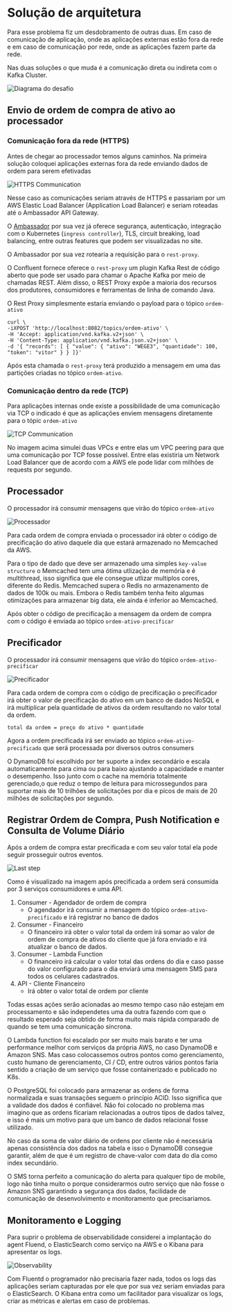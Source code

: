 # Solução de arquitetura

Para esse problema fiz um desdobramento de outras duas. Em caso de comunicação de aplicação, onde as aplicações externas estão fora da rede e em caso de comunicação por rede, onde as aplicações fazem parte da rede.

Nas duas soluções o que muda é a comunicação direta ou indireta com o Kafka Cluster.

![Diagrama do desafio](images/solution-architecture.png)

## Envio de ordem de compra de ativo ao processador

### Comunicação fora da rede (HTTPS)
Antes de chegar ao processador temos alguns caminhos. Na primeira solução coloquei aplicações externas fora da rede enviando dados de ordem para serem efetivadas

![HTTPS Communication](images/external-application-communication.png)

Nesse caso as comunicações seriam através de HTTPS e passariam por um AWS Elastic Load Balancer (Application Load Balancer) e seriam roteadas até o Ambassador API Gateway. 

O [Ambassador](https://www.getambassador.io/products/edge-stack/api-gateway/) por sua vez já oferece segurança, autenticação, integração com o Kubernetes (`ingress controller`), TLS, circuit breaking, load balancing, entre outras features que podem ser visualizadas no site. 

O Ambassador por sua vez rotearia a requisição para o `rest-proxy`.

O Confluent fornece oferece o `rest-proxy` um plugin Kafka Rest de código aberto que pode ser usado para chamar o Apache Kafka por meio de chamadas REST. Além disso, o REST Proxy expõe a maioria dos recursos dos produtores, consumidores e ferramentas de linha de comando Java.  

O Rest Proxy simplesmente estaria enviando o payload para o tópico `ordem-ativo`
```
curl \
-iXPOST 'http://localhost:8082/topics/ordem-ativo' \
-H 'Accept: application/vnd.kafka.v2+json' \
-H 'Content-Type: application/vnd.kafka.json.v2+json' \
-d '{ "records": [ { "value": { "ativo": "WEGE3", "quantidade": 100, "token": "vitor" } } ]}'
```

Após esta chamada o `rest-proxy` terá produzido a mensagem em uma das partições criadas no tópico `ordem-ativo`.


###  Comunicação dentro da rede (TCP)
Para aplicações internas onde existe a possibilidade de uma comunicação via TCP o indicado é que as aplicações enviem mensagens diretamente para o tópic `ordem-ativo`

![TCP Communication](images/internal-application-communication.png)

No imagem acima simulei duas VPCs e entre elas um VPC peering para que uma comunicação por TCP fosse possível. Entre elas existiria um Network Load Balancer que de acordo com a AWS ele pode lidar com milhões de requests por segundo.

## Processador
O processador irá consumir mensagens que virão do tópico `ordem-ativo`

![Processador](images/processador.png)

Para cada ordem de compra enviada o processador irá obter o código de precificação do ativo daquele dia que estará armazenado no Memcached da AWS.

Para o tipo de dado que deve ser armazenado uma simples `key-value structure` o Memcached tem uma ótima utlização de memória e é multithread, isso significa que ele consegue utlizar multiplos cores, diferente do Redis. Memcached supera o Redis no armazenamento de dados de 100k ou mais. Embora o Redis também tenha feito algumas otimizações para armazenar big data, ele ainda é inferior ao Memcached.

Após obter o código de precificação a mensagem da ordem de compra com o código é enviada ao tópico `ordem-ativo-precificar`

## Precificador
O processador irá consumir mensagens que virão do tópico `ordem-ativo-precificar`

![Precificador](images/precificador.png)

Para cada ordem de compra com o código de precificação o precificador irá obter o valor de precificação do ativo em um banco de dados NoSQL e irá multiplicar pela quantidade de ativos da ordem resultando no valor total da ordem.

```
total da ordem = preço do ativo * quantidade
```

Agora a ordem precificada irá ser enviado ao tópico `ordem-ativo-precificado` que será processada por diversos outros consumers

O DynamoDB foi escolhido por ter suporte a index secondário e escala automaticamente para cima ou para baixo ajustando a capacidade e manter o desempenho. Isso junto com o cache na memória totalmente gerenciado,o que reduz o tempo de leitura para microssegundos para suportar mais de 10 trilhões de solicitações por dia e picos de mais de 20 milhões de solicitações por segundo.

## Registrar Ordem de Compra, Push Notification e Consulta de Volume Diário

Após a ordem de compra estar precificada e com seu valor total ela pode seguir prosseguir outros eventos.

![Last step](images/last-step.png)

Como é visualizado na imagem após precificada a ordem será consumida por 3 serviços consumidores e uma API.

1. Consumer - Agendador de ordem de compra
    - O agendador irá consumir a mensagem do tópico `ordem-ativo-precificado` e irá registrar no banco de dados
2. Consumer - Financeiro
    - O financeiro irá obter o valor total da ordem irá somar ao valor de ordem de compra de ativos do cliente que já fora enviado e irá atualizar o banco de dados.
3. Consumer - Lambda Function
    - O financeiro irá calcular o valor total das ordens do dia e caso passe do valor configurado para o dia enviará uma mensagem SMS para todos os celulares cadastrados.
4. API - Cliente Financeiro
    - Irá obter o valor total de ordem por cliente

Todas essas ações serão acionadas ao mesmo tempo caso não estejam em processamento e são independetes uma da outra fazendo com que o resultado esperado seja obtido de forma muito mais rápida comparado de quando se tem uma comunicação síncrona.

O Lambda function foi escalado por ser muito mais barato e ter uma performance melhor com serviços da própria AWS, no caso DynamoDB e Amazon SNS. Mas caso colocassemos outros pontos como gerenciamento, custo humano de gerenciamento, CI / CD, entre outros vários pontos faria sentido a criação de um serviço que fosse containerizado e publicado no K8s.

O PostgreSQL foi colocado para armazenar as ordens de forma normalizada e suas transações seguem o princípio ACID. Isso significa que a validade dos dados é confiável. Não foi colocado no problema mas imagino que as ordens ficariam relacionadas a outros tipos de dados talvez, e isso é mais um motivo para que um banco de dados relacional fosse utilizado.

No caso da soma de valor diário de ordens por cliente não é necessária apenas consistência dos dados na tabela e isso o DynamoDB consegue garantir, além de que é um registro de chave-valor com data do dia como index secundário.

O SMS torna perfeito a comunicação do alerta para qualquer tipo de mobile, logo não tinha muito o porque considerarmos outro serviço que não fosse o Amazon SNS garantindo a segurança dos dados, facilidade de comunicação de desenvolvimento e monitoramento que precisariamos.

## Monitoramento e Logging
Para suprir o problema de observabilidade considerei a implantação do agent Fluend, o ElasticSearch como serviço na AWS e o Kibana para apresentar os logs.

![Observability](images/observability.png)

Com Fluentd o programador não precisaria fazer nada, todos os logs das aplicações seriam capturadas por ele que por sua vez seriam enviadas para o ElasticSearch. O Kibana entra como um facilitador para visualizar os logs, criar as métricas e alertas em caso de problemas.

